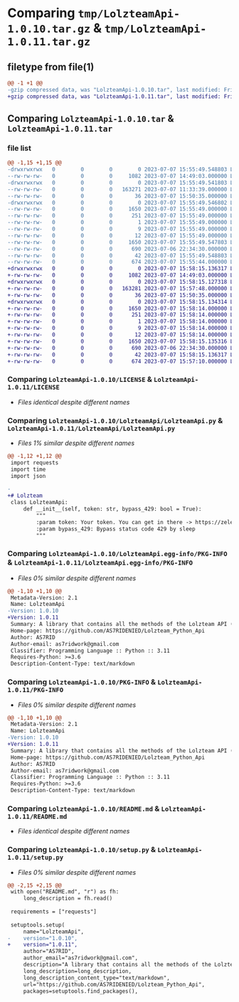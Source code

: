 # Comparing `tmp/LolzteamApi-1.0.10.tar.gz` & `tmp/LolzteamApi-1.0.11.tar.gz`

## filetype from file(1)

```diff
@@ -1 +1 @@
-gzip compressed data, was "LolzteamApi-1.0.10.tar", last modified: Fri Jul  7 15:55:49 2023, max compression
+gzip compressed data, was "LolzteamApi-1.0.11.tar", last modified: Fri Jul  7 15:58:15 2023, max compression
```

## Comparing `LolzteamApi-1.0.10.tar` & `LolzteamApi-1.0.11.tar`

### file list

```diff
@@ -1,15 +1,15 @@
-drwxrwxrwx   0        0        0        0 2023-07-07 15:55:49.548803 LolzteamApi-1.0.10/
--rw-rw-rw-   0        0        0     1082 2023-07-07 14:49:03.000000 LolzteamApi-1.0.10/LICENSE
-drwxrwxrwx   0        0        0        0 2023-07-07 15:55:49.541803 LolzteamApi-1.0.10/LolzteamApi/
--rw-rw-rw-   0        0        0   163271 2023-07-07 11:33:39.000000 LolzteamApi-1.0.10/LolzteamApi/LolzteamApi.py
--rw-rw-rw-   0        0        0       36 2023-07-07 15:50:35.000000 LolzteamApi-1.0.10/LolzteamApi/__init__.py
-drwxrwxrwx   0        0        0        0 2023-07-07 15:55:49.546802 LolzteamApi-1.0.10/LolzteamApi.egg-info/
--rw-rw-rw-   0        0        0     1650 2023-07-07 15:55:49.000000 LolzteamApi-1.0.10/LolzteamApi.egg-info/PKG-INFO
--rw-rw-rw-   0        0        0      251 2023-07-07 15:55:49.000000 LolzteamApi-1.0.10/LolzteamApi.egg-info/SOURCES.txt
--rw-rw-rw-   0        0        0        1 2023-07-07 15:55:49.000000 LolzteamApi-1.0.10/LolzteamApi.egg-info/dependency_links.txt
--rw-rw-rw-   0        0        0        9 2023-07-07 15:55:49.000000 LolzteamApi-1.0.10/LolzteamApi.egg-info/requires.txt
--rw-rw-rw-   0        0        0       12 2023-07-07 15:55:49.000000 LolzteamApi-1.0.10/LolzteamApi.egg-info/top_level.txt
--rw-rw-rw-   0        0        0     1650 2023-07-07 15:55:49.547803 LolzteamApi-1.0.10/PKG-INFO
--rw-rw-rw-   0        0        0      690 2023-07-06 22:34:30.000000 LolzteamApi-1.0.10/README.md
--rw-rw-rw-   0        0        0       42 2023-07-07 15:55:49.548803 LolzteamApi-1.0.10/setup.cfg
--rw-rw-rw-   0        0        0      674 2023-07-07 15:55:44.000000 LolzteamApi-1.0.10/setup.py
+drwxrwxrwx   0        0        0        0 2023-07-07 15:58:15.136317 LolzteamApi-1.0.11/
+-rw-rw-rw-   0        0        0     1082 2023-07-07 14:49:03.000000 LolzteamApi-1.0.11/LICENSE
+drwxrwxrwx   0        0        0        0 2023-07-07 15:58:15.127318 LolzteamApi-1.0.11/LolzteamApi/
+-rw-rw-rw-   0        0        0   163281 2023-07-07 15:57:48.000000 LolzteamApi-1.0.11/LolzteamApi/LolzteamApi.py
+-rw-rw-rw-   0        0        0       36 2023-07-07 15:50:35.000000 LolzteamApi-1.0.11/LolzteamApi/__init__.py
+drwxrwxrwx   0        0        0        0 2023-07-07 15:58:15.134314 LolzteamApi-1.0.11/LolzteamApi.egg-info/
+-rw-rw-rw-   0        0        0     1650 2023-07-07 15:58:14.000000 LolzteamApi-1.0.11/LolzteamApi.egg-info/PKG-INFO
+-rw-rw-rw-   0        0        0      251 2023-07-07 15:58:14.000000 LolzteamApi-1.0.11/LolzteamApi.egg-info/SOURCES.txt
+-rw-rw-rw-   0        0        0        1 2023-07-07 15:58:14.000000 LolzteamApi-1.0.11/LolzteamApi.egg-info/dependency_links.txt
+-rw-rw-rw-   0        0        0        9 2023-07-07 15:58:14.000000 LolzteamApi-1.0.11/LolzteamApi.egg-info/requires.txt
+-rw-rw-rw-   0        0        0       12 2023-07-07 15:58:14.000000 LolzteamApi-1.0.11/LolzteamApi.egg-info/top_level.txt
+-rw-rw-rw-   0        0        0     1650 2023-07-07 15:58:15.135316 LolzteamApi-1.0.11/PKG-INFO
+-rw-rw-rw-   0        0        0      690 2023-07-06 22:34:30.000000 LolzteamApi-1.0.11/README.md
+-rw-rw-rw-   0        0        0       42 2023-07-07 15:58:15.136317 LolzteamApi-1.0.11/setup.cfg
+-rw-rw-rw-   0        0        0      674 2023-07-07 15:57:10.000000 LolzteamApi-1.0.11/setup.py
```

### Comparing `LolzteamApi-1.0.10/LICENSE` & `LolzteamApi-1.0.11/LICENSE`

 * *Files identical despite different names*

### Comparing `LolzteamApi-1.0.10/LolzteamApi/LolzteamApi.py` & `LolzteamApi-1.0.11/LolzteamApi/LolzteamApi.py`

 * *Files 1% similar despite different names*

```diff
@@ -1,12 +1,12 @@
 import requests
 import time
 import json
 
-
+# Lolzteam
 class LolzteamApi:
     def __init__(self, token: str, bypass_429: bool = True):
         """
         :param token: Your token. You can get in there -> https://zelenka.guru/account/api
         :param bypass_429: Bypass status code 429 by sleep
         """
```

### Comparing `LolzteamApi-1.0.10/LolzteamApi.egg-info/PKG-INFO` & `LolzteamApi-1.0.11/LolzteamApi.egg-info/PKG-INFO`

 * *Files 0% similar despite different names*

```diff
@@ -1,10 +1,10 @@
 Metadata-Version: 2.1
 Name: LolzteamApi
-Version: 1.0.10
+Version: 1.0.11
 Summary: A library that contains all the methods of the Lolzteam API (Market/Forum)
 Home-page: https://github.com/AS7RIDENIED/Lolzteam_Python_Api
 Author: AS7RID
 Author-email: as7ridwork@gmail.com
 Classifier: Programming Language :: Python :: 3.11
 Requires-Python: >=3.6
 Description-Content-Type: text/markdown
```

### Comparing `LolzteamApi-1.0.10/PKG-INFO` & `LolzteamApi-1.0.11/PKG-INFO`

 * *Files 0% similar despite different names*

```diff
@@ -1,10 +1,10 @@
 Metadata-Version: 2.1
 Name: LolzteamApi
-Version: 1.0.10
+Version: 1.0.11
 Summary: A library that contains all the methods of the Lolzteam API (Market/Forum)
 Home-page: https://github.com/AS7RIDENIED/Lolzteam_Python_Api
 Author: AS7RID
 Author-email: as7ridwork@gmail.com
 Classifier: Programming Language :: Python :: 3.11
 Requires-Python: >=3.6
 Description-Content-Type: text/markdown
```

### Comparing `LolzteamApi-1.0.10/README.md` & `LolzteamApi-1.0.11/README.md`

 * *Files identical despite different names*

### Comparing `LolzteamApi-1.0.10/setup.py` & `LolzteamApi-1.0.11/setup.py`

 * *Files 0% similar despite different names*

```diff
@@ -2,15 +2,15 @@
 with open("README.md", "r") as fh:
     long_description = fh.read()
 
 requirements = ["requests"]
 
 setuptools.setup(
     name="LolzteamApi",
-    version="1.0.10",
+    version="1.0.11",
     author="AS7RID",
     author_email="as7ridwork@gmail.com",
     description="A library that contains all the methods of the Lolzteam API (Market/Forum)",
     long_description=long_description,
     long_description_content_type="text/markdown",
     url="https://github.com/AS7RIDENIED/Lolzteam_Python_Api",
     packages=setuptools.find_packages(),
```

